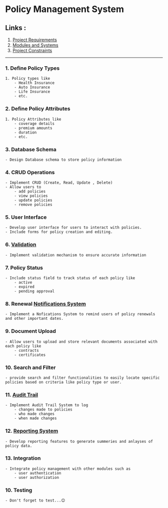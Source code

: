 # Policy Management System

## Links :
1. [Project Requirements](../../../requirements.md) 
2. [Modules and Systems](../../systems.md)
3. [Project Constraints](../../../constraints.md)
---

### 1. Define Policy Types
    1. Policy types like
        - Health Insurance
        - Auto Insurance
        - Life Insurance
        - etc.

### 2. Define Policy Attributes
    1. Policy Attributes like
        - coverage details
        - premium amounts
        - duration
        - etc.

### 3. Database Schema
    - Design Database schema to store policy information

### 4. CRUD Operations
    - Implement CRUD (Create, Read, Update , Delete)
    - Allow users to
        - add policies
        - view policies
        - update policies
        - remove policies

### 5. User Interface
    - Develop user interface for users to interact with policies.
    - Include forms for policy creation and editing.

### 6. [Validation](../../Common/Validation_System/)
    - Implement validation mechanism to ensure accurate information

### 7. Policy Status
    - Include status field to track status of each policy like
        - active
        - expired
        - pending approval

### 8. Renewal [Notifications System](../../Common/Notification_System/)
    - Implement a Nofications System to remind users of policy renewals and other important dates.

### 9. Document Upload
    - Allow users to upload and store relevant documents associated with each policy like
        - contracts
        - certificates

### 10. Search and Filter
    - provide search and filter functionalities to easily locate specific policies based on criteria like policy type or user.

### 11. [Audit Trail](../../Common/Audit_Trail_System/)
    - Implement Audit Trail System to log 
        - changes made to policies
        - who made changes
        - when made changes

### 12. [Reporting System](../Report_Generation_System/)
    - Develop reporting features to generate summeries and anlayses of policy data.

### 13. Integration
    - Integrate policy management with other modules such as
        - user authentication
        - user authorization

### 10. Testing
    - Don't forget to test...😊